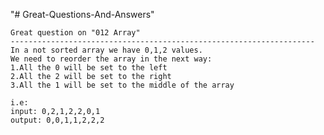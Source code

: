 "# Great-Questions-And-Answers" 

    Great question on "012 Array"
    --------------------------------------------------------------------
    In a not sorted array we have 0,1,2 values.
    We need to reorder the array in the next way:
    1.All the 0 will be set to the left
    2.All the 2 will be set to the right
    3.All the 1 will be set to the middle of the array

    i.e:
    input: 0,2,1,2,2,0,1 
    output: 0,0,1,1,2,2,2


